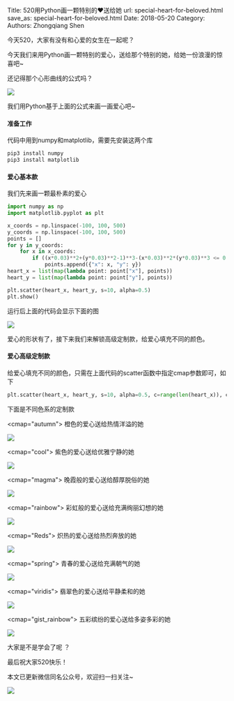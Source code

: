 Title: 520用Python画一颗特别的♥送给她
url: special-heart-for-beloved.html
save_as: special-heart-for-beloved.html
Date: 2018-05-20
Category:
Authors: Zhongqiang Shen

今天520，大家有没有和心爱的女生在一起呢？

今天我们来用Python画一颗特别的爱心，送给那个特别的她，给她一份浪漫的惊喜吧~



还记得那个心形曲线的公式吗？

![](http://www.zhihu.com/equation?tex=%28x%5E%7B2%7D%2By%5E%7B2%7D-1%29%5E%7B3%7D-x%5E%7B2%7Dy%5E%7B3%7D%3D0) 

我们用Python基于上面的公式来画一画爱心吧~




#### 准备工作

代码中用到numpy和matplotlib，需要先安装这两个库

```bash
pip3 install numpy
pip3 install matplotlib

```




#### 爱心基本款

我们先来画一颗最朴素的爱心

```python
import numpy as np
import matplotlib.pyplot as plt

x_coords = np.linspace(-100, 100, 500)
y_coords = np.linspace(-100, 100, 500)
points = []
for y in y_coords:
    for x in x_coords:
        if ((x*0.03)**2+(y*0.03)**2-1)**3-(x*0.03)**2*(y*0.03)**3 <= 0:
            points.append({"x": x, "y": y})
heart_x = list(map(lambda point: point["x"], points))
heart_y = list(map(lambda point: point["y"], points))

plt.scatter(heart_x, heart_y, s=10, alpha=0.5)
plt.show()

```

运行后上面的代码会显示下面的图

![]({static}/images/v2-84fbd1170f8691f40c30590575cd2a08_r.jpg)

爱心的形状有了，接下来我们来解锁高级定制款，给爱心填充不同的颜色。




#### 爱心高级定制款

给爱心填充不同的颜色，只需在上面代码的scatter函数中指定cmap参数即可，如下

```python
plt.scatter(heart_x, heart_y, s=10, alpha=0.5, c=range(len(heart_x)), cmap=<cmap>)

```




下面是不同色系的定制款

<cmap="autumn"> 橙色的爱心送给热情洋溢的她

![]({static}/images/v2-b53db16256d7c9fd8b4274195efebdd2_r.jpg)




<cmap="cool"> 紫色的爱心送给优雅宁静的她

![]({static}/images/v2-62bfdd9c5e2fe5b1639b825f47009320_r.jpg)




<cmap="magma"> 晚霞般的爱心送给醇厚脱俗的她

![]({static}/images/v2-88d2cf35d938685cafac388f389cf6b3_r.jpg)




<cmap="rainbow"> 彩虹般的爱心送给充满绚丽幻想的她

![]({static}/images/v2-48f56ffc60082dcfab467d8371bf6fbc_r.jpg)




<cmap="Reds"> 炽热的爱心送给热烈奔放的她

![]({static}/images/v2-c6ecaa9f7e5e5b645caeedbf3d52021d_r.jpg)




<cmap="spring"> 青春的爱心送给充满朝气的她

![]({static}/images/v2-885690905761323f5e0d9959066e42e2_r.jpg)




<cmap="viridis"> 翡翠色的爱心送给平静柔和的她

![]({static}/images/v2-e88092fb87f9e2e465026611128615b3_r.jpg)




<cmap="gist\_rainbow"> 五彩缤纷的爱心送给多姿多彩的她

![]({static}/images/v2-4110f68d43f8dfa8272a496500c65946_r.jpg)




大家是不是学会了呢 ？

最后祝大家520快乐！




本文已更新微信同名公众号，欢迎扫一扫关注~

![]({static}/images/v2-e9b0b9b9584ccdd3ff4c96b7ecfd8a56_r.jpg)



